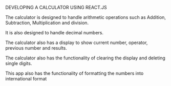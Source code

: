 

DEVELOPING A CALCULATOR USING REACT.JS

The calculator is designed to handle arithmetic operations such as Addition, Subtraction, Multiplication and division.

It is also designed to handle decimal numbers.

The calculator also has a display to show current number, operator, previous number and results.

The calculator also has the functionality of clearing the display and deleting single digits.

This app also has the functionality of formatting the numbers into international format

